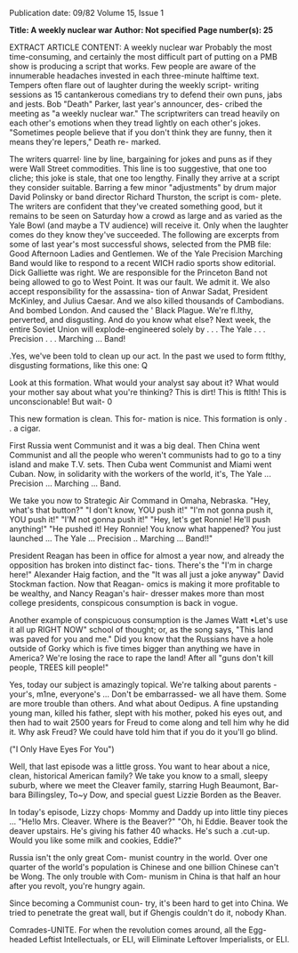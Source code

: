 Publication date: 09/82
Volume 15, Issue 1

**Title: A weekly nuclear war**
**Author: Not specified**
**Page number(s): 25**

EXTRACT ARTICLE CONTENT:
A weekly nuclear war 
Probably the most time-consuming, 
and certainly the most difficult part of 
putting on a PMB show is producing a 
script that works. Few people are 
aware of the innumerable headaches 
invested in each three-minute halftime 
text. Tempers often flare out of 
laughter during the weekly script-
writing sessions as 15 cantankerous 
comedians try to defend their own 
puns, jabs and jests. Bob "Death" 
Parker, last year's announcer, des-
cribed the meeting as "a weekly nuclear 
war." The scriptwriters can tread 
heavily on each other's emotions when 
they tread lightly on each other's jokes. 
"Sometimes people believe that if you 
don't think they are funny, then it 
means 
they're 
lepers," Death 
re-
marked. 

The writers quarrel· line by line, 
bargaining for jokes and puns as if they 
were Wall Street commodities. This 
line is too suggestive, that one too 
cliche; this joke is stale, that one too 
lengthy. Finally they arrive at a script 
they consider suitable. Barring a few 
minor "adjustments" by drum major 
David Polinsky or band director 
Richard Thurston, the script is com-
plete. The writers are confident that 
they've created something good, but it 
remains to be seen on Saturday how a 
crowd as large and as varied as the 
Yale Bowl (and maybe a TV audience) 
will receive it. Only when the laughter 
comes do they know they've succeeded. 
The following are excerpts from 
some of last year's most successful 
shows, selected from the PMB file: 
Good Afternoon Ladies and 
Gentlemen. We of the Yale Precision 
Marching Band would like to respond 
to a recent WICH radio sports show 
editorial. Dick Galliette was right. We 
are responsible for the Princeton Band 
not being allowed to go to West Point. 
It was our fault. We admit it. We also 
accept responsibility for the assassina-
tion of Anwar Sadat, President 
McKinley, and Julius Caesar. And we 
also killed thousands of Cambodians. 
And bombed London. And caused the 
' Black Plague. We're fl.lthy, perverted, 
and disgusting. And do you know what 
else? Next week, the entire Soviet 
Union will explode-engineered solely 
by . . . The Yale . . . Precision . . . 
Marching ... Band! 

.Yes, we've been told to clean up our 
act. In the past we used to form ftlthy, 
disgusting formations, like this one: 
Q 

Look at this formation. What would 
your analyst say about it? What would 
your mother say about what you're 
thinking? This is dirt! This is ftlth! 
This is unconscionable! But wait-
0 

This new formation is clean. This for-
mation is nice. This formation is only 
. . a cigar. 

First Russia went Communist and 
it was a big deal. Then China went 
Communist and all the people who 
weren't communists had to go to a tiny 
island and make T.V. sets. Then Cuba 
went Communist and Miami went 
Cuban. Now, in solidarity with the 
workers of the world, it's, The Yale ... 
Precision ... Marching ... Band. 

We take you now to Strategic Air 
Command in Omaha, Nebraska. 
"Hey, what's that button?" 
"I don't know, YOU push it!" 
"I'm not gonna push it, YOU push 
it!" 
"I'M not gonna push it!" 
"Hey, let's get Ronnie! He'll push 
anything!" 
"He pushed it! Hey Ronnie! You 
know what happened? You just 
launched ... The Yale ... Precision 
.. Marching ... Band!!" 

President Reagan has been in office 
for almost a year now, and already the 
opposition has broken into distinct fac-
tions. There's the "I'm in charge here!" 
Alexander Haig faction, and the "It 
was all just a joke anyway" David 
Stockman faction. Now that Reagan-
omics is making it more profitable to 
be wealthy, and Nancy Reagan's hair-
dresser makes more than most college 
presidents, conspicous consumption is 
back in vogue. 

Another example of conspicuous 
consumption is the James Watt •Let's 
use it all up RIGHT NOW" school of 
thought; or, as the song says, "This 
land was paved for you and me." Did 
you know that the Russians have a hole 
outside of Gorky which is five times 
bigger than anything we have in 
America? We're losing the race to rape 
the land! After all "guns don't kill 
people, TREES kill people!" 

Yes, today our subject is amazingly 
topical. We're talking about parents 
-your's, m1ne, everyone's ... Don't 
be embarrassed- we all have them. 
Some are more trouble than others. 
And what about Oedipus. A fine 
upstanding young man, killed his 
father, slept with his mother, poked his 
eyes out, and then had to wait 2500 
years for Freud to come along and tell 
him why he did it. Why ask Freud? We 
could have told him that if you do it 
you'll go blind. 

("I Only Have Eyes For You") 

Well, that last episode was a little 
gross. You want to hear about a nice, 
clean, historical American family? We 
take you know to a small, sleepy 
suburb, where we meet the Cleaver 
family, starring Hugh Beaumont, Bar-
bara Billingsley, 
To~y Dow, and 
special guest Lizzie Borden as the 
Beaver. 

In today's episode, Lizzy chops· 
Mommy and Daddy up into little tiny 
pieces ... "He!lo Mrs. 
Cleaver. 
Where is the Beaver?" "Oh, hi Eddie. 
Beaver took the deaver upstairs. He's 
giving his father 40 whacks. He's such 
a .cut-up. Would you like some milk 
and cookies, Eddie?" 

Russia isn't the only great Com-
munist country in the world. Over one 
quarter of the world's population is 
Chinese and one billion Chinese can't 
be Wong. The only trouble with Com-
munism in China is that half an hour 
after you revolt, you're hungry again. 

Since becoming a Communist coun-
try, it's been hard to get into China. 
We tried to penetrate the great wall, 
but if Ghengis couldn't do it, nobody 
Khan. 

Comrades-UNITE. For when the 
revolution comes around, all the Egg-
headed Leftist Intellectuals, or ELI, 
will Eliminate Leftover Imperialists, or 
ELI.